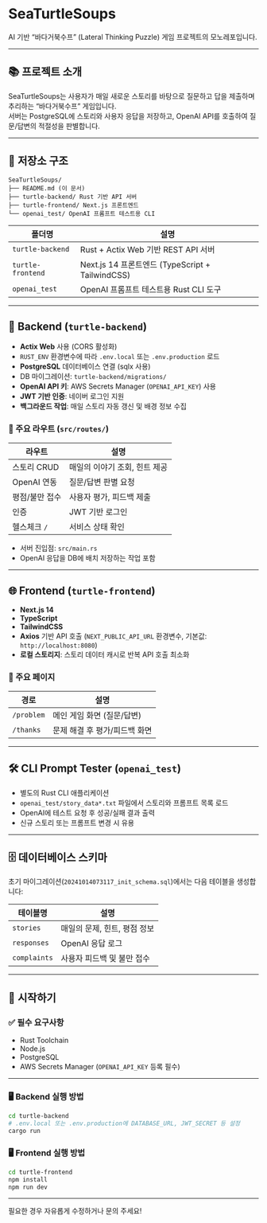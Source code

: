 # SeaTurtleSoups

AI 기반 “바다거북수프” (Lateral Thinking Puzzle) 게임 프로젝트의 모노레포입니다.

---

## 📚 프로젝트 소개

SeaTurtleSoups는 사용자가 매일 새로운 스토리를 바탕으로 질문하고 답을 제출하며 추리하는 “바다거북수프” 게임입니다.  
서버는 PostgreSQL에 스토리와 사용자 응답을 저장하고, OpenAI API를 호출하여 질문/답변의 적절성을 판별합니다.

---

## 📁 저장소 구조

```
SeaTurtleSoups/
├── README.md (이 문서)
├── turtle-backend/ Rust 기반 API 서버
├── turtle-frontend/ Next.js 프론트엔드
└── openai_test/ OpenAI 프롬프트 테스트용 CLI
```


| 폴더명             | 설명                                               |
| ------------------ | -------------------------------------------------- |
| `turtle-backend`    | Rust + Actix Web 기반 REST API 서버               |
| `turtle-frontend`   | Next.js 14 프론트엔드 (TypeScript + TailwindCSS)  |
| `openai_test`       | OpenAI 프롬프트 테스트용 Rust CLI 도구            |

---

## 🐢 Backend (`turtle-backend`)

- **Actix Web** 사용 (CORS 활성화)
- `RUST_ENV` 환경변수에 따라 `.env.local` 또는 `.env.production` 로드
- **PostgreSQL** 데이터베이스 연결 (sqlx 사용)
- DB 마이그레이션: `turtle-backend/migrations/`
- **OpenAI API 키**: AWS Secrets Manager (`OPENAI_API_KEY`) 사용
- **JWT 기반 인증**: 네이버 로그인 지원
- **백그라운드 작업**: 매일 스토리 자동 갱신 및 배경 정보 수집

### 📌 주요 라우트 (`src/routes/`)

| 라우트              | 설명                                     |
| ------------------- | ---------------------------------------- |
| 스토리 CRUD         | 매일의 이야기 조회, 힌트 제공            |
| OpenAI 연동         | 질문/답변 판별 요청                      |
| 평점/불만 접수      | 사용자 평가, 피드백 제출                 |
| 인증                | JWT 기반 로그인                          |
| 헬스체크 `/`        | 서비스 상태 확인                         |

- 서버 진입점: `src/main.rs`
- OpenAI 응답을 DB에 배치 저장하는 작업 포함

---

## 🌐 Frontend (`turtle-frontend`)

- **Next.js 14**
- **TypeScript**
- **TailwindCSS**
- **Axios** 기반 API 호출 (`NEXT_PUBLIC_API_URL` 환경변수, 기본값: `http://localhost:8080`)
- **로컬 스토리지**: 스토리 데이터 캐시로 반복 API 호출 최소화

### 📌 주요 페이지

| 경로        | 설명                           |
| ----------- | ------------------------------ |
| `/problem`  | 메인 게임 화면 (질문/답변)     |
| `/thanks`   | 문제 해결 후 평가/피드백 화면  |

---

## 🛠 CLI Prompt Tester (`openai_test`)

- 별도의 Rust CLI 애플리케이션
- `openai_test/story_data*.txt` 파일에서 스토리와 프롬프트 목록 로드
- OpenAI에 테스트 요청 후 성공/실패 결과 출력
- 신규 스토리 또는 프롬프트 변경 시 유용

---

## 🗄 데이터베이스 스키마

초기 마이그레이션(`20241014073117_init_schema.sql`)에서는 다음 테이블을 생성합니다:

| 테이블명     | 설명                              |
| ----------- | --------------------------------- |
| `stories`    | 매일의 문제, 힌트, 평점 정보      |
| `responses`  | OpenAI 응답 로그                  |
| `complaints` | 사용자 피드백 및 불만 접수        |

---

## 🚀 시작하기

### ✅ 필수 요구사항

- Rust Toolchain
- Node.js
- PostgreSQL
- AWS Secrets Manager (`OPENAI_API_KEY` 등록 필수)

---

### 🖥 Backend 실행 방법

```bash
cd turtle-backend
# .env.local 또는 .env.production에 DATABASE_URL, JWT_SECRET 등 설정
cargo run
```

### 🖥 Frontend 실행 방법

```bash
cd turtle-frontend
npm install
npm run dev
```
---
필요한 경우 자유롭게 수정하거나 문의 주세요!
